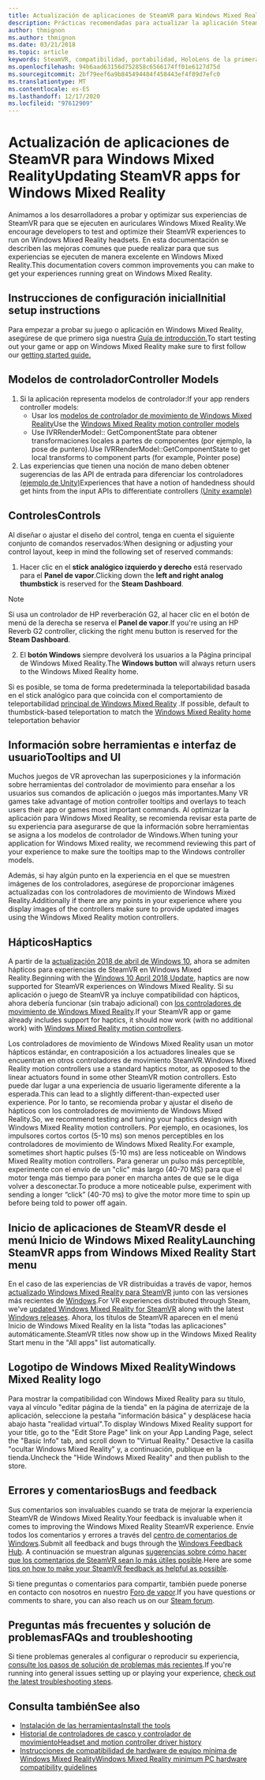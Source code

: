 ```yaml
---
title: Actualización de aplicaciones de SteamVR para Windows Mixed Reality
description: Prácticas recomendadas para actualizar la aplicación SteamVR con el fin de maximizar la compatibilidad con auriculares Windows Mixed Reality.
author: thmignon
ms.author: thmignon
ms.date: 03/21/2018
ms.topic: article
keywords: SteamVR, compatibilidad, portabilidad, HoloLens de la primera generación, auriculares de realidad mixta, auriculares de realidad mixta de Windows, migración, Windows 10, controladores de streaming de movimiento, hápticos
ms.openlocfilehash: 94b6aad63156d752858c6566174ff01e6127d75d
ms.sourcegitcommit: 2bf79eef6a9b845494484f458443ef4f89d7efc0
ms.translationtype: MT
ms.contentlocale: es-ES
ms.lasthandoff: 12/17/2020
ms.locfileid: "97612909"
---
```

# <a name="updating-steamvr-apps-for-windows-mixed-reality"></a><span data-ttu-id="1f69a-104">Actualización de aplicaciones de SteamVR para Windows Mixed Reality</span><span class="sxs-lookup"><span data-stu-id="1f69a-104">Updating SteamVR apps for Windows Mixed Reality</span></span>

<span data-ttu-id="1f69a-105">Animamos a los desarrolladores a probar y optimizar sus experiencias de SteamVR para que se ejecuten en auriculares Windows Mixed Reality.</span><span class="sxs-lookup"><span data-stu-id="1f69a-105">We encourage developers to test and optimize their SteamVR experiences to run on Windows Mixed Reality headsets.</span></span> <span data-ttu-id="1f69a-106">En esta documentación se describen las mejoras comunes que puede realizar para que sus experiencias se ejecuten de manera excelente en Windows Mixed Reality.</span><span class="sxs-lookup"><span data-stu-id="1f69a-106">This documentation covers common improvements you can make to get your experiences running great on Windows Mixed Reality.</span></span>

## <a name="initial-setup-instructions"></a><span data-ttu-id="1f69a-107">Instrucciones de configuración inicial</span><span class="sxs-lookup"><span data-stu-id="1f69a-107">Initial setup instructions</span></span>

<span data-ttu-id="1f69a-108">Para empezar a probar su juego o aplicación en Windows Mixed Reality, asegúrese de que primero siga nuestra [Guía de introducción.](https://aka.ms/WindowsMixedRealitySteamVR)</span><span class="sxs-lookup"><span data-stu-id="1f69a-108">To start testing out your game or app on Windows Mixed Reality make sure to first follow our [getting started guide.](https://aka.ms/WindowsMixedRealitySteamVR)</span></span>

## <a name="controller-models"></a><span data-ttu-id="1f69a-109">Modelos de controlador</span><span class="sxs-lookup"><span data-stu-id="1f69a-109">Controller Models</span></span>

1. <span data-ttu-id="1f69a-110">Si la aplicación representa modelos de controlador:</span><span class="sxs-lookup"><span data-stu-id="1f69a-110">If your app renders controller models:</span></span>
    * <span data-ttu-id="1f69a-111">Usar los [modelos de controlador de movimiento de Windows Mixed Reality](../../design/motion-controllers.md#rendering-the-motion-controller-model)</span><span class="sxs-lookup"><span data-stu-id="1f69a-111">Use the [Windows Mixed Reality motion controller models](../../design/motion-controllers.md#rendering-the-motion-controller-model)</span></span>
    * <span data-ttu-id="1f69a-112">Use IVRRenderModel:: GetComponentState para obtener transformaciones locales a partes de componentes (por ejemplo, la pose de puntero).</span><span class="sxs-lookup"><span data-stu-id="1f69a-112">Use IVRRenderModel::GetComponentState to get local transforms to component parts (for example, Pointer pose)</span></span>
2. <span data-ttu-id="1f69a-113">Las experiencias que tienen una noción de mano deben obtener sugerencias de las API de entrada para diferenciar los controladores [(ejemplo de Unity)](../unity/gestures-and-motion-controllers-in-unity.md#unity-buttonaxis-mapping-table)</span><span class="sxs-lookup"><span data-stu-id="1f69a-113">Experiences that have a notion of handedness should get hints from the input APIs to differentiate controllers [(Unity example)](../unity/gestures-and-motion-controllers-in-unity.md#unity-buttonaxis-mapping-table)</span></span>

## <a name="controls"></a><span data-ttu-id="1f69a-114">Controles</span><span class="sxs-lookup"><span data-stu-id="1f69a-114">Controls</span></span>

<span data-ttu-id="1f69a-115">Al diseñar o ajustar el diseño del control, tenga en cuenta el siguiente conjunto de comandos reservados:</span><span class="sxs-lookup"><span data-stu-id="1f69a-115">When designing or adjusting your control layout, keep in mind the following set of reserved commands:</span></span>
1. <span data-ttu-id="1f69a-116">Hacer clic en el **stick analógico izquierdo y derecho** está reservado para el **Panel de vapor**.</span><span class="sxs-lookup"><span data-stu-id="1f69a-116">Clicking down the **left and right analog thumbstick** is reserved for the **Steam Dashboard**.</span></span>

> [!NOTE]
> <span data-ttu-id="1f69a-117">Si usa un controlador de HP reverberación G2, al hacer clic en el botón de menú de la derecha se reserva el **Panel de vapor**.</span><span class="sxs-lookup"><span data-stu-id="1f69a-117">If you're using an HP Reverb G2 controller, clicking the right menu button is reserved for the **Steam Dashboard**.</span></span>

2. <span data-ttu-id="1f69a-118">El **botón Windows** siempre devolverá los usuarios a la Página principal de Windows Mixed Reality.</span><span class="sxs-lookup"><span data-stu-id="1f69a-118">The **Windows button** will always return users to the Windows Mixed Reality home.</span></span>

<span data-ttu-id="1f69a-119">Si es posible, se toma de forma predeterminada la teleportabilidad basada en el stick analógico para que coincida con el comportamiento de teleportabilidad [principal de Windows Mixed Reality](../../discover/navigating-the-windows-mixed-reality-home.md#getting-around-your-home) .</span><span class="sxs-lookup"><span data-stu-id="1f69a-119">If possible, default to thumbstick-based teleportation to match the [Windows Mixed Reality home](../../discover/navigating-the-windows-mixed-reality-home.md#getting-around-your-home) teleportation behavior</span></span>

## <a name="tooltips-and-ui"></a><span data-ttu-id="1f69a-120">Información sobre herramientas e interfaz de usuario</span><span class="sxs-lookup"><span data-stu-id="1f69a-120">Tooltips and UI</span></span>

<span data-ttu-id="1f69a-121">Muchos juegos de VR aprovechan las superposiciones y la información sobre herramientas del controlador de movimiento para enseñar a los usuarios sus comandos de aplicación o juegos más importantes.</span><span class="sxs-lookup"><span data-stu-id="1f69a-121">Many VR games take advantage of motion controller tooltips and overlays to teach users their app or games most important commands.</span></span> <span data-ttu-id="1f69a-122">Al optimizar la aplicación para Windows Mixed Reality, se recomienda revisar esta parte de su experiencia para asegurarse de que la información sobre herramientas se asigna a los modelos de controlador de Windows.</span><span class="sxs-lookup"><span data-stu-id="1f69a-122">When tuning your application for Windows Mixed reality, we recommend reviewing this part of your experience to make sure the tooltips map to the Windows controller models.</span></span>

<span data-ttu-id="1f69a-123">Además, si hay algún punto en la experiencia en el que se muestren imágenes de los controladores, asegúrese de proporcionar imágenes actualizadas con los controladores de movimiento de Windows Mixed Reality.</span><span class="sxs-lookup"><span data-stu-id="1f69a-123">Additionally if there are any points in your experience where you display images of the controllers make sure to provide updated images using the Windows Mixed Reality motion controllers.</span></span>

## <a name="haptics"></a><span data-ttu-id="1f69a-124">Hápticos</span><span class="sxs-lookup"><span data-stu-id="1f69a-124">Haptics</span></span>

<span data-ttu-id="1f69a-125">A partir de la [actualización 2018 de abril de Windows 10](https://docs.microsoft.com/windows/mixed-reality/enthusiast-guide/release-notes-april-2018), ahora se admiten hápticos para experiencias de SteamVR en Windows Mixed Reality.</span><span class="sxs-lookup"><span data-stu-id="1f69a-125">Beginning with the [Windows 10 April 2018 Update](https://docs.microsoft.com/windows/mixed-reality/enthusiast-guide/release-notes-april-2018), haptics are now supported for SteamVR experiences on Windows Mixed Reality.</span></span> <span data-ttu-id="1f69a-126">Si su aplicación o juego de SteamVR ya incluye compatibilidad con hápticos, ahora debería funcionar (sin trabajo adicional) con [los controladores de movimiento de Windows Mixed Reality](../../design/motion-controllers.md).</span><span class="sxs-lookup"><span data-stu-id="1f69a-126">If your SteamVR app or game already includes support for haptics, it should now work (with no additional work) with [Windows Mixed Reality motion controllers](../../design/motion-controllers.md).</span></span>

<span data-ttu-id="1f69a-127">Los controladores de movimiento de Windows Mixed Reality usan un motor hápticos estándar, en contraposición a los actuadores lineales que se encuentran en otros controladores de movimiento SteamVR.</span><span class="sxs-lookup"><span data-stu-id="1f69a-127">Windows Mixed Reality motion controllers use a standard haptics motor, as opposed to the linear actuators found in some other SteamVR motion controllers.</span></span> <span data-ttu-id="1f69a-128">Esto puede dar lugar a una experiencia de usuario ligeramente diferente a la esperada.</span><span class="sxs-lookup"><span data-stu-id="1f69a-128">This can lead to a slightly different-than-expected user experience.</span></span> <span data-ttu-id="1f69a-129">Por lo tanto, se recomienda probar y ajustar el diseño de hápticos con los controladores de movimiento de Windows Mixed Reality.</span><span class="sxs-lookup"><span data-stu-id="1f69a-129">So, we recommend testing and tuning your haptics design with Windows Mixed Reality motion controllers.</span></span> <span data-ttu-id="1f69a-130">Por ejemplo, en ocasiones, los impulsores cortos cortos (5-10 ms) son menos perceptibles en los controladores de movimiento de Windows Mixed Reality.</span><span class="sxs-lookup"><span data-stu-id="1f69a-130">For example, sometimes short haptic pulses (5-10 ms) are less noticeable on Windows Mixed Reality motion controllers.</span></span> <span data-ttu-id="1f69a-131">Para generar un pulso más perceptible, experimente con el envío de un "clic" más largo (40-70 MS) para que el motor tenga más tiempo para poner en marcha antes de que se le diga volver a desconectar.</span><span class="sxs-lookup"><span data-stu-id="1f69a-131">To produce a more noticeable pulse, experiment with sending a longer “click” (40-70 ms) to give the motor more time to spin up before being told to power off again.</span></span>

## <a name="launching-steamvr-apps-from-windows-mixed-reality-start-menu"></a><span data-ttu-id="1f69a-132">Inicio de aplicaciones de SteamVR desde el menú Inicio de Windows Mixed Reality</span><span class="sxs-lookup"><span data-stu-id="1f69a-132">Launching SteamVR apps from Windows Mixed Reality Start menu</span></span>

<span data-ttu-id="1f69a-133">En el caso de las experiencias de VR distribuidas a través de vapor, hemos [actualizado Windows Mixed Reality para SteamVR](https://steamcommunity.com/games/719950/announcements/detail/1687045485866139800) junto con las versiones más recientes de [Windows](https://insider.windows.com).</span><span class="sxs-lookup"><span data-stu-id="1f69a-133">For VR experiences distributed through Steam, we've [updated Windows Mixed Reality for SteamVR](https://steamcommunity.com/games/719950/announcements/detail/1687045485866139800) along with the latest [Windows releases](https://insider.windows.com).</span></span> <span data-ttu-id="1f69a-134">Ahora, los títulos de SteamVR aparecen en el menú Inicio de Windows Mixed Reality en la lista "todas las aplicaciones" automáticamente.</span><span class="sxs-lookup"><span data-stu-id="1f69a-134">SteamVR titles now show up in the Windows Mixed Reality Start menu in the "All apps" list automatically.</span></span>

## <a name="windows-mixed-reality-logo"></a><span data-ttu-id="1f69a-135">Logotipo de Windows Mixed Reality</span><span class="sxs-lookup"><span data-stu-id="1f69a-135">Windows Mixed Reality logo</span></span>

<span data-ttu-id="1f69a-136">Para mostrar la compatibilidad con Windows Mixed Reality para su título, vaya al vínculo "editar página de la tienda" en la página de aterrizaje de la aplicación, seleccione la pestaña "información básica" y desplácese hacia abajo hasta "realidad virtual".</span><span class="sxs-lookup"><span data-stu-id="1f69a-136">To display Windows Mixed Reality support for your title, go to the "Edit Store Page" link on your App Landing Page, select the "Basic Info" tab, and scroll down to "Virtual Reality."</span></span> <span data-ttu-id="1f69a-137">Desactive la casilla "ocultar Windows Mixed Reality" y, a continuación, publique en la tienda.</span><span class="sxs-lookup"><span data-stu-id="1f69a-137">Uncheck the "Hide Windows Mixed Reality" and then publish to the store.</span></span>

## <a name="bugs-and-feedback"></a><span data-ttu-id="1f69a-138">Errores y comentarios</span><span class="sxs-lookup"><span data-stu-id="1f69a-138">Bugs and feedback</span></span>

<span data-ttu-id="1f69a-139">Sus comentarios son invaluables cuando se trata de mejorar la experiencia SteamVR de Windows Mixed Reality.</span><span class="sxs-lookup"><span data-stu-id="1f69a-139">Your feedback is invaluable when it comes to improving the Windows Mixed Reality SteamVR experience.</span></span> <span data-ttu-id="1f69a-140">Envíe todos los comentarios y errores a través del [centro de comentarios de Windows](https://docs.microsoft.com/windows/mixed-reality/enthusiast-guide/filing-feedback).</span><span class="sxs-lookup"><span data-stu-id="1f69a-140">Submit all feedback and bugs through the [Windows Feedback Hub](https://docs.microsoft.com/windows/mixed-reality/enthusiast-guide/filing-feedback).</span></span> <span data-ttu-id="1f69a-141">A continuación se muestran algunas [sugerencias sobre cómo hacer que los comentarios de SteamVR sean lo más útiles posible](https://docs.microsoft.com/windows/mixed-reality/enthusiast-guide/using-steamvr-with-windows-mixed-reality#sharing-feedback-on-steamvr).</span><span class="sxs-lookup"><span data-stu-id="1f69a-141">Here are some [tips on how to make your SteamVR feedback as helpful as possible](https://docs.microsoft.com/windows/mixed-reality/enthusiast-guide/using-steamvr-with-windows-mixed-reality#sharing-feedback-on-steamvr).</span></span>

<span data-ttu-id="1f69a-142">Si tiene preguntas o comentarios para compartir, también puede ponerse en contacto con nosotros en nuestro [Foro de vapor](https://steamcommunity.com/app/719950/discussions/).</span><span class="sxs-lookup"><span data-stu-id="1f69a-142">If you have questions or comments to share, you can also reach us on our [Steam forum](https://steamcommunity.com/app/719950/discussions/).</span></span>

## <a name="faqs-and-troubleshooting"></a><span data-ttu-id="1f69a-143">Preguntas más frecuentes y solución de problemas</span><span class="sxs-lookup"><span data-stu-id="1f69a-143">FAQs and troubleshooting</span></span>

<span data-ttu-id="1f69a-144">Si tiene problemas generales al configurar o reproducir su experiencia, [consulte los pasos de solución de problemas más recientes](https://docs.microsoft.com/windows/mixed-reality/enthusiast-guide/troubleshooting-windows-mixed-reality#steamvr).</span><span class="sxs-lookup"><span data-stu-id="1f69a-144">If you're running into general issues setting up or playing your experience, [check out the latest troubleshooting steps](https://docs.microsoft.com/windows/mixed-reality/enthusiast-guide/troubleshooting-windows-mixed-reality#steamvr).</span></span>

## <a name="see-also"></a><span data-ttu-id="1f69a-145">Consulta también</span><span class="sxs-lookup"><span data-stu-id="1f69a-145">See also</span></span>

* [<span data-ttu-id="1f69a-146">Instalación de las herramientas</span><span class="sxs-lookup"><span data-stu-id="1f69a-146">Install the tools</span></span>](../install-the-tools.md)
* [<span data-ttu-id="1f69a-147">Historial de controladores de casco y controlador de movimiento</span><span class="sxs-lookup"><span data-stu-id="1f69a-147">Headset and motion controller driver history</span></span>](https://docs.microsoft.com/windows/mixed-reality/enthusiast-guide/mixed-reality-software)
* [<span data-ttu-id="1f69a-148">Instrucciones de compatibilidad de hardware de equipo mínima de Windows Mixed Reality</span><span class="sxs-lookup"><span data-stu-id="1f69a-148">Windows Mixed Reality minimum PC hardware compatibility guidelines</span></span>](https://docs.microsoft.com/windows/mixed-reality/enthusiast-guide/windows-mixed-reality-minimum-pc-hardware-compatibility-guidelines)
